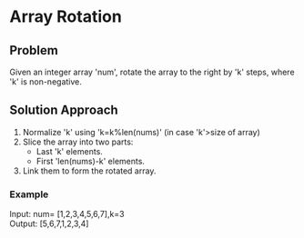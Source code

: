 # Array Rotation

## Problem
Given an integer array 'num', rotate the array to the right by 'k' steps, where 'k' is non-negative.

## Solution Approach
1. Normalize 'k' using 'k=k%len(nums)' (in case 'k'>size of array)
2. Slice the array into two parts:
   - Last 'k' elements.
   - First 'len(nums)-k' elements.
3. Link them to form the rotated array.

### Example
Input: num= [1,2,3,4,5,6,7],k=3  
Output: [5,6,7,1,2,3,4]
